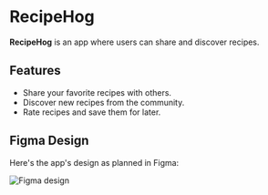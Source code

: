 # RecipeHog

**RecipeHog** is an app where users can share and discover recipes.

## Features
- Share your favorite recipes with others.
- Discover new recipes from the community.
- Rate recipes and save them for later.

## Figma Design
Here's the app's design as planned in Figma:

![Figma design](https://imgur.com/KVYAunM.jpg)
